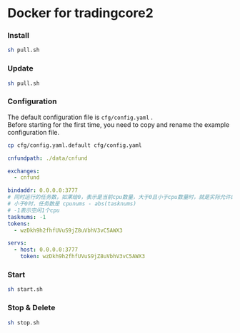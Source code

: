 # Docker for tradingcore2 

### Install

``` sh
sh pull.sh
```

### Update

``` sh
sh pull.sh
```

### Configuration

The default configuration file is ``cfg/config.yaml`` .  
Before starting for the first time, you need to copy and rename the example configuration file.  

``` sh
cp cfg/config.yaml.default cfg/config.yaml
```


``` yaml
cnfundpath: ./data/cnfund

exchanges:
  - cnfund

bindaddr: 0.0.0.0:3777
# 同时运行的任务数，如果给0，表示是当前cpu数量，大于0且小于cpu数量时，就是实际允许的任务数
# 小于0时，任务数是 cpunums - abs(tasknums)
# -1表示空闲1个cpu
tasknums: -1
tokens:
  - wzDkh9h2fhfUVuS9jZ8uVbhV3vC5AWX3

servs:
  - host: 0.0.0.0:3777
    token: wzDkh9h2fhfUVuS9jZ8uVbhV3vC5AWX3

```

### Start

``` sh
sh start.sh
```

### Stop & Delete

``` sh
sh stop.sh
```